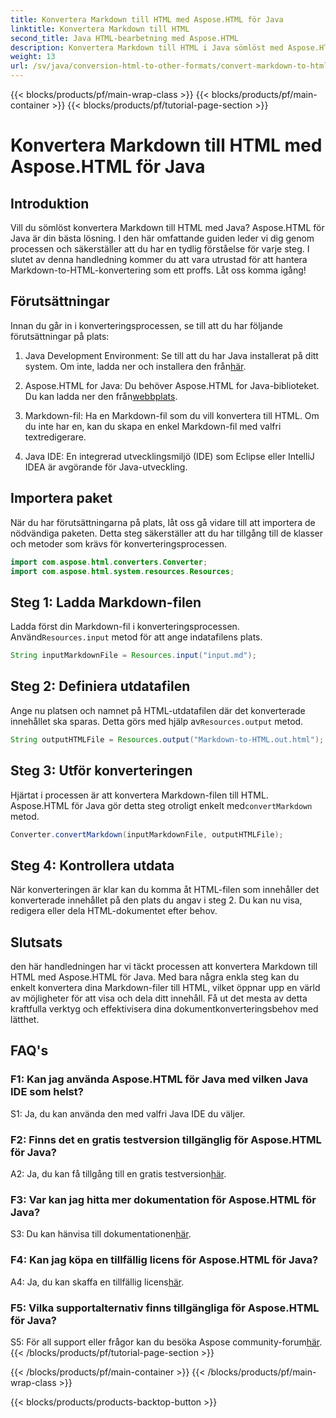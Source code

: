 ```yaml
---
title: Konvertera Markdown till HTML med Aspose.HTML för Java
linktitle: Konvertera Markdown till HTML
second_title: Java HTML-bearbetning med Aspose.HTML
description: Konvertera Markdown till HTML i Java sömlöst med Aspose.HTML för Java. Följ vår steg-för-steg-guide för att effektivisera dina dokumentkonverteringsbehov.
weight: 13
url: /sv/java/conversion-html-to-other-formats/convert-markdown-to-html/
---
```


{{< blocks/products/pf/main-wrap-class >}}
{{< blocks/products/pf/main-container >}}
{{< blocks/products/pf/tutorial-page-section >}}

# Konvertera Markdown till HTML med Aspose.HTML för Java


## Introduktion

Vill du sömlöst konvertera Markdown till HTML med Java? Aspose.HTML för Java är din bästa lösning. I den här omfattande guiden leder vi dig genom processen och säkerställer att du har en tydlig förståelse för varje steg. I slutet av denna handledning kommer du att vara utrustad för att hantera Markdown-to-HTML-konvertering som ett proffs. Låt oss komma igång!

## Förutsättningar

Innan du går in i konverteringsprocessen, se till att du har följande förutsättningar på plats:

1.  Java Development Environment: Se till att du har Java installerat på ditt system. Om inte, ladda ner och installera den från[här](https://www.java.com).

2.  Aspose.HTML for Java: Du behöver Aspose.HTML for Java-biblioteket. Du kan ladda ner den från[webbplats](https://releases.aspose.com/html/java/).

3. Markdown-fil: Ha en Markdown-fil som du vill konvertera till HTML. Om du inte har en, kan du skapa en enkel Markdown-fil med valfri textredigerare.

4. Java IDE: En integrerad utvecklingsmiljö (IDE) som Eclipse eller IntelliJ IDEA är avgörande för Java-utveckling.

## Importera paket

När du har förutsättningarna på plats, låt oss gå vidare till att importera de nödvändiga paketen. Detta steg säkerställer att du har tillgång till de klasser och metoder som krävs för konverteringsprocessen.

```java
import com.aspose.html.converters.Converter;
import com.aspose.html.system.resources.Resources;
```

## Steg 1: Ladda Markdown-filen

 Ladda först din Markdown-fil i konverteringsprocessen. Använd`Resources.input` metod för att ange indatafilens plats.

```java
String inputMarkdownFile = Resources.input("input.md");
```

## Steg 2: Definiera utdatafilen

 Ange nu platsen och namnet på HTML-utdatafilen där det konverterade innehållet ska sparas. Detta görs med hjälp av`Resources.output` metod.

```java
String outputHTMLFile = Resources.output("Markdown-to-HTML.out.html");
```

## Steg 3: Utför konverteringen

 Hjärtat i processen är att konvertera Markdown-filen till HTML. Aspose.HTML för Java gör detta steg otroligt enkelt med`convertMarkdown` metod.

```java
Converter.convertMarkdown(inputMarkdownFile, outputHTMLFile);
```

## Steg 4: Kontrollera utdata

När konverteringen är klar kan du komma åt HTML-filen som innehåller det konverterade innehållet på den plats du angav i steg 2. Du kan nu visa, redigera eller dela HTML-dokumentet efter behov.

## Slutsats

den här handledningen har vi täckt processen att konvertera Markdown till HTML med Aspose.HTML för Java. Med bara några enkla steg kan du enkelt konvertera dina Markdown-filer till HTML, vilket öppnar upp en värld av möjligheter för att visa och dela ditt innehåll. Få ut det mesta av detta kraftfulla verktyg och effektivisera dina dokumentkonverteringsbehov med lätthet.

## FAQ's

### F1: Kan jag använda Aspose.HTML för Java med vilken Java IDE som helst?

S1: Ja, du kan använda den med valfri Java IDE du väljer.

### F2: Finns det en gratis testversion tillgänglig för Aspose.HTML för Java?

 A2: Ja, du kan få tillgång till en gratis testversion[här](https://releases.aspose.com/html/java).

### F3: Var kan jag hitta mer dokumentation för Aspose.HTML för Java?

 S3: Du kan hänvisa till dokumentationen[här](https://reference.aspose.com/html/java/).

### F4: Kan jag köpa en tillfällig licens för Aspose.HTML för Java?

 A4: Ja, du kan skaffa en tillfällig licens[här](https://purchase.aspose.com/temporary-license/).

### F5: Vilka supportalternativ finns tillgängliga för Aspose.HTML för Java?

 S5: För all support eller frågor kan du besöka Aspose community-forum[här](https://forum.aspose.com/).
{{< /blocks/products/pf/tutorial-page-section >}}

{{< /blocks/products/pf/main-container >}}
{{< /blocks/products/pf/main-wrap-class >}}

{{< blocks/products/products-backtop-button >}}
